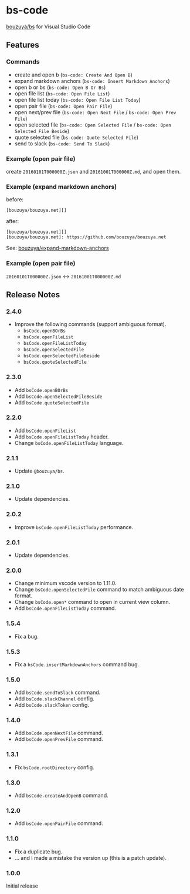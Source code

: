 # bs-code

[bouzuya/bs][] for Visual Studio Code

[bouzuya/bs]: https://github.com/bouzuya/bs

## Features

### Commands

- create and open b (`bs-code: Create And Open B`)
- expand markdown anchors (`bs-code: Insert Markdown Anchors`)
- open b or bs (`bs-code: Open B Or Bs`)
- open file list (`bs-code: Open File List`)
- open file list today (`bs-code: Open File List Today`)
- open pair file (`bs-code: Open Pair File`)
- open next/prev file (`bs-code: Open Next File` / `bs-code: Open Prev File`)
- open selected file (`bs-code: Open Selected File` / `bs-code: Open Selected File Beside`)
- quote selected file (`bs-code: Quote Selected File`)
- send to slack (`bs-code: Send To Slack`)

### Example (open pair file)

create `20160101T000000Z.json` and `20161001T000000Z.md`, and open them.

### Example (expand markdown anchors)

before:

```
[bouzuya/bouzuya.net][]
```

after:

```
[bouzuya/bouzuya.net][]
[bouzuya/bouzuya.net]: https://github.com/bouzuya/bouzuya.net
```

See: [bouzuya/expand-markdown-anchors][]

[bouzuya/expand-markdown-anchors]: https://github.com/bouzuya/expand-markdown-anchors

### Example (open pair file)

`20160101T000000Z.json` <-> `20161001T000000Z.md`

## Release Notes

### 2.4.0

- Improve the following commands (support ambiguous format).
  - `bsCode.openBOrBs`
  - `bsCode.openFileList`
  - `bsCode.openFileListToday`
  - `bsCode.openSelectedFile`
  - `bsCode.openSelectedFileBeside`
  - `bsCode.quoteSelectedFile`

### 2.3.0

- Add `bsCode.openBOrBs`
- Add `bsCode.openSelectedFileBeside`
- Add `bsCode.quoteSelectedFile`

### 2.2.0

- Add `bsCode.openFileList`
- Add `bsCode.openFileListToday` header.
- Change `bsCode.openFileListToday` language.

### 2.1.1

- Update `@bouzuya/bs`.

### 2.1.0

- Update dependencies.

### 2.0.2

- Improve `bsCode.openFileListToday` performance.

### 2.0.1

- Update dependencies.

### 2.0.0

- Change minimum vscode version to 1.11.0.
- Change `bsCode.openSelectedFile` command to match ambiguous date format.
- Change `bsCode.open*` command to open in current view column.
- Add `bsCode.openFileListToday` command.

### 1.5.4

- Fix a bug.

### 1.5.3

- Fix a `bsCode.insertMarkdownAnchors` command bug.

### 1.5.0

- Add `bsCode.sendToSlack` command.
- Add `bsCode.slackChannel` config.
- Add `bsCode.slackToken` config.

### 1.4.0

- Add `bsCode.openNextFile` command.
- Add `bsCode.openPrevFile` command.

### 1.3.1

- Fix `bsCode.rootDirectory` config.

### 1.3.0

- Add `bsCode.createAndOpenB` command.

### 1.2.0

- Add `bsCode.openPairFile` command.

### 1.1.0

- Fix a duplicate bug.
- ... and I made a mistake the version up (this is a patch update).

### 1.0.0

Initial release
